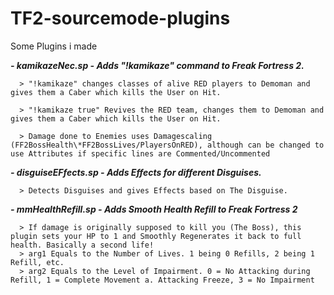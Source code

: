 # TF2-sourcemode-plugins
Some Plugins i made

***- kamikazeNec.sp - Adds "!kamikaze" command to Freak Fortress 2.*** 

      > "!kamikaze" changes classes of alive RED players to Demoman and gives them a Caber which kills the User on Hit. 
   
      > "!kamikaze true" Revives the RED team, changes them to Demoman and gives them a Caber which kills the User on Hit.
   
      > Damage done to Enemies uses Damagescaling (FF2BossHealth\*FF2BossLives/PlayersOnRED), although can be changed to use Attributes if specific lines are Commented/Uncommented

***- disguiseEFfects.sp - Adds Effects for different Disguises.***

      > Detects Disguises and gives Effects based on The Disguise.
      
***- mmHealthRefill.sp  - Adds Smooth Health Refill to Freak Fortress 2***
      
      > If damage is originally supposed to kill you (The Boss), this plugin sets your HP to 1 and Smoothly Regenerates it back to full health. Basically a second life!
      > arg1 Equals to the Number of Lives. 1 being 0 Refills, 2 being 1 Refill, etc.
      > arg2 Equals to the Level of Impairment. 0 = No Attacking during Refill, 1 = Complete Movement a. Attacking Freeze, 3 = No Impairment
